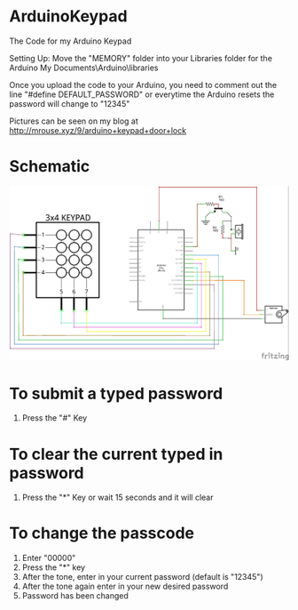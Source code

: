 # ArduinoKeypad
The Code for my Arduino Keypad

Setting Up:
Move the "MEMORY" folder into your Libraries folder for the Arduino
My Documents\Arduino\libraries

Once you upload the code to your Arduino, you need to comment out the line
"#define DEFAULT_PASSWORD" or everytime the Arduino resets the password will change to "12345"

Pictures can be seen on my blog at http://mrouse.xyz/9/arduino+keypad+door+lock

# Schematic
![The Schematic for the keypad](https://raw.githubusercontent.com/mwrouse/ArduinoKeypad/master/keypad_schem.jpg)

# To submit a typed password
1. Press the "#" Key


# To clear the current typed in password
1. Press the "*" Key or wait 15 seconds and it will clear

 
# To change the passcode
1. Enter "00000"
2. Press the "*" key
3. After the tone, enter in your current password (default is "12345")
4. After the tone again enter in your new desired password
5. Password has been changed
